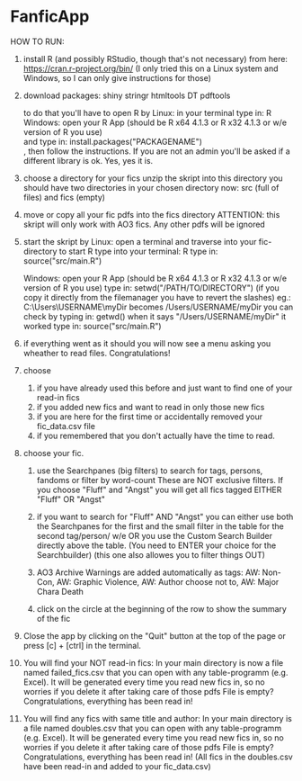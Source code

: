 # FanficApp


HOW TO RUN:


1.  install R (and possibly RStudio, though that's not necessary) from here: https://cran.r-project.org/bin/
    (I only tried this on a Linux system and Windows, so I can only give instructions for those)


2.  download packages:
        shiny
        stringr
        htmltools
        DT
        pdftools

    to do that you'll have to open R by
        Linux:      in your terminal type in:   R
        Windows:    open your R App (should be R x64 4.1.3 or R x32 4.1.3 or w/e version of R you use)    
    and type in:   install.packages("PACKAGENAME")  
        , then follow the instructions. If you are not an admin you'll be asked if a different library is ok. Yes, yes it is.


3.  choose a directory for your fics 
    unzip the skript into this directory
    you should have two directories in your chosen directory now:   src (full of files)     and     fics (empty)


4.  move or copy all your fic pdfs into the fics directory
    ATTENTION: this skript will only work with AO3 fics. Any other pdfs will be ignored


5.  start the skript by
    Linux:      open a terminal and traverse into your fic-directory
                to start R type into your terminal:     R
                type in:    source("src/main.R")

    Windows:    open your R App (should be R x64 4.1.3 or R x32 4.1.3 or w/e version of R you use)
                type in:    setwd("/PATH/TO/DIRECTORY")         (if you copy it directly from the filemanager you have to revert the slashes)
                                eg.: C:\Users\USERNAME\myDir    becomes /Users/USERNAME/myDir
                                you can check by typing in:     getwd()     when it says "/Users/USERNAME/myDir" it worked
                type in:    source("src/main.R")


6.  if everything went as it should you will now see a menu asking you wheather to read files. Congratulations!


7.  choose
    1)  if you have already used this before and just want to find one of your read-in fics
    2)  if you added new fics and want to read in only those new fics
    3)  if you are here for the first time or accidentally removed your fic_data.csv file
    4)  if you remembered that you don't actually have the time to read.


8.  choose your fic.
    1)  use the Searchpanes (big filters) to search for tags, persons, fandoms or filter by word-count
        These are NOT exclusive filters. 
        If you choose "Fluff" and "Angst" you will get all fics tagged EITHER "Fluff" OR "Angst"

    2)  if you want to search for "Fluff" AND "Angst" you can either use both the Searchpanes for the first and the small filter in the table for the second tag/person/ w/e
        OR you use the Custom Search Builder directly above the table. (You need to ENTER your choice for the Searchbuilder) (this one also allowes you to filter things OUT)

    3)  AO3 Archive Warnings are added automatically as tags: AW: Non-Con, AW: Graphic Violence, AW: Author choose not to, AW: Major Chara Death

    4)  click on the circle at the beginning of the row to show the summary of the fic


9.  Close the app by clicking on the "Quit" button at the top of the page or press [c] + [ctrl] in the terminal.


10. You will find your NOT read-in fics: 
    In your main directory is now a file named failed_fics.csv that you can open with any table-programm (e.g. Excel). 
    It will be generated every time you read new fics in, so no worries if you delete it after taking care of those pdfs
    File is empty? Congratulations, everything has been read in!


11. You will find any fics with same title and author:
    In your main directory is a file named doubles.csv that you can open with any table-programm (e.g. Excel). 
    It will be generated every time you read new fics in, so no worries if you delete it after taking care of those pdfs
    File is empty? Congratulations, everything has been read in!
    (All fics in the doubles.csv have been read-in and added to your fic_data.csv)

